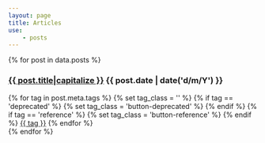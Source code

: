 ```yaml
---
layout: page
title: Articles
use:
    - posts
---
```

{% for post in data.posts %}
    <article>
        <h3>
            <a href="{{ site.url }}{{ post.url }}">{{ post.title|capitalize }}</a>
            <span class="sub-title">{{ post.date | date('d/m/Y') }}</span>
        </h3>
        <nav>
            {% for tag in post.meta.tags %}
            {% set tag_class = '' %}
            {% if tag == 'deprecated' %}
                {% set tag_class = 'button-deprecated' %}
            {% endif %}
            {% if tag == 'reference' %}
                {% set tag_class = 'button-reference' %}
            {% endif %}
            <a class="button {{ tag_class }}" href="{{ site.url }}/tags/{{ tag|url_encode(true) }}">{{ tag }}</a>
            {% endfor %}
        </nav>
    </article>
{% endfor %}

